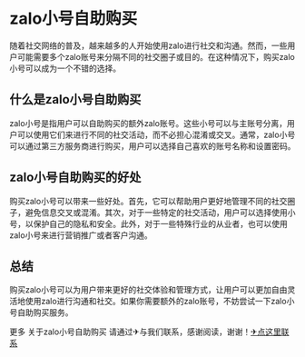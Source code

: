 # zalo小号自助购买

随着社交网络的普及，越来越多的人开始使用zalo进行社交和沟通。然而，一些用户可能需要多个zalo账号来分隔不同的社交圈子或目的。在这种情况下，购买zalo小号可以成为一个不错的选择。

## 什么是zalo小号自助购买

zalo小号是指用户可以自助购买的额外zalo账号。这些小号可以与主账号分离，用户可以使用它们来进行不同的社交活动，而不必担心混淆或交叉。通常，zalo小号可以通过第三方服务商进行购买，用户可以选择自己喜欢的账号名称和设置密码。

## zalo小号自助购买的好处

购买zalo小号可以带来一些好处。首先，它可以帮助用户更好地管理不同的社交圈子，避免信息交叉或混淆。其次，对于一些特定的社交活动，用户可以选择使用小号，以保护自己的隐私和安全。此外，对于一些特殊行业的从业者，也可以使用zalo小号来进行营销推广或者客户沟通。

## 总结

购买zalo小号可以为用户带来更好的社交体验和管理方式，让用户可以更加自由灵活地使用zalo进行沟通和社交。如果你需要额外的zalo账号，不妨尝试一下zalo小号自助购买服务。

更多 关于zalo小号自助购买 请通过✈与我们联系，感谢阅读，谢谢！[✈点这里联系](https://ww.k02.cc)